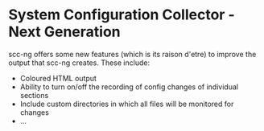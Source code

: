 System Configuration Collector -  Next Generation
=================================================

scc-ng offers some new features (which is its raison d'etre) to improve
the output that scc-ng creates. These include:
* Coloured HTML output
* Ability to turn on/off the recording of config changes of individual sections
* Include custom directories in which all files will be monitored for changes
* ...
